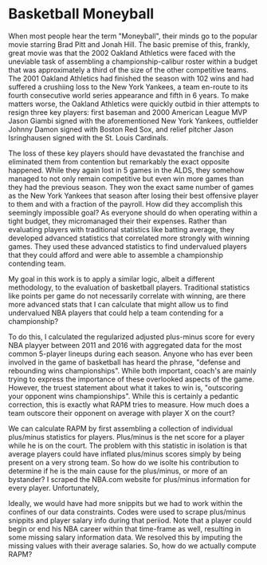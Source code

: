 # Basketball Moneyball

When most people hear the term "Moneyball", their minds go to the popular movie starring Brad Pitt and Jonah Hill. The basic premise of this, frankly, great movie was that the 2002 Oakland Athletics were faced with the uneviable task of assembling a championship-calibur roster within a budget that was approximately a third of the size of the other competitive teams. The 2001 Oakland Athletics had finished the season with 102 wins and had suffered a crushiing loss to the New York Yankees, a team en-route to its fourth consecutive world series appearance and fifth in 6 years. To make matters worse, the Oakland Athletics were quickly outbid in thier attempts to resign three key players: first baseman and 2000 American League MVP Jason Giambi signed with the aforementioned New York Yankees, outfielder Johnny Damon signed with Boston Red Sox, and relief pitcher Jason Isringhausen signed with the St. Louis Cardinals. 

The loss of these key players should have devastated the franchise and eliminated them from contention but remarkably the exact opposite happened. While they again lost in 5 games in the ALDS, they somehow managed to not only remain competitive but even win more games than they had the previous season. They won the exact same number of games as the New York Yankees that season after losing their best offensive player to them and with a fraction of the payroll. How did they accomplish this seemingly impossible goal? As everyone should do when operating within a tight budget, they micromanaged their their expenses. Rather than evaluating players with traditional statistics like batting average, they developed advanced statistics that correlated more strongly with winning games. They used these advanced statistics to find undervalued players that they could afford and were able to assemble a championship contending team. 

My goal in this work is to apply a similar logic, albeit a different methodology, to the evaluation of basketball players. Traditional statistics like points per game do not necessarily correlate with winning, are there more advanced stats that I can calculate that might allow us to find undervalued NBA players that could help a team contending for a championship? 

To do this, I calculated the regularized adjusted plus-minus score for every NBA playyer between 2011 and 2016 with aggregated data for the most common 5-player lineups during each season. Anyone who has ever been involved in the game of basketball has heard the phrase, "defense and rebounding wins championships". While both important, coach's are mainly trying to express the importance of these overlooked aspects of the game. However, the truest statement about what it takes to win is, "outscoring your opponent wins championships". While this is certainly a pedantic correction, this is exactly what RAPM tries to measure. How much does a team outscore their opponent on average with player X on the court? 

We can calculate RAPM by first assembling a collection of individual plus/minus statistics for players. Plus/minus is the net score for a player while he is on the court. The problem with this statistic in isolation is that average players could have inflated plus/minus scores simply by being present on a very strong team. So how do we isolte his contribution to determine if he is the main cause for the plus/minus, or more of an bystander? I scraped the NBA.com website for plus/minus information for every player. Unfortunately, 

Ideally, we would have had more snippits but we had to work within the confines of our data constraints. Codes were used to scrape plus/minus snippits and player salary info during that periiod. Note that a player could begin or end his NBA career within that time-frame as well, resulting in some missing salary information data. We resolved this by imputing the missing values with their average salaries. So, how do we actually compute RAPM? 
